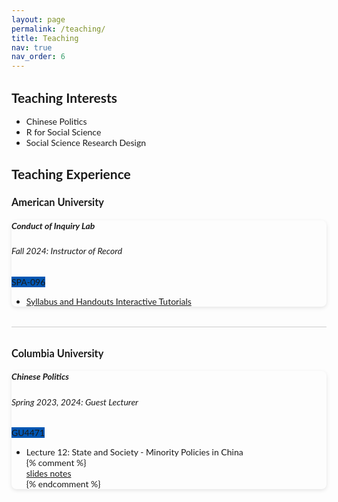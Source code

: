```yaml
---
layout: page
permalink: /teaching/
title: Teaching
nav: true
nav_order: 6
---
```


<!-- Include Lato font -->
<link rel="stylesheet" href="https://fonts.googleapis.com/css2?family=Lato&display=swap">

<style>
  body {
    font-family: 'Lato', sans-serif;
  }
  h2, h3 {
    border-bottom: none;
    padding-bottom: 0;
  }
  hr {
    border: 0;
    height: 1px;
    background: #ccc;
    margin: 2rem 0;
  }
  .card {
    box-shadow: 0 2px 6px rgba(0,0,0,0.1);
    border-radius: 8px;
    margin-bottom: 2rem; /* Extra space to separate cards */
  }
  .badge {
    background-color: #0056b3;
  }
  /* Remove default borders on list items */
  .list-group-item {
    border: none !important;
  }
</style>

<h2>Teaching Interests</h2>
<ul>
  <li>Chinese Politics</li>
  <li>R for Social Science</li>
  <li>Social Science Research Design</li>
</ul>

<h2>Teaching Experience</h2>

<article>
  <h3 id="american-university">American University</h3>
  <div class="card mt-3">
    <div class="p-3">
      <div class="row">
        <div class="col-sm-10">
          <h5 class="card-title"><strong>Conduct of Inquiry Lab</strong></h5>
          <h6 class="card-subtitle font-italic">Fall 2024: Instructor of Record</h6>
        </div>
        <div class="col-sm-2 text-sm-right">
          <span class="badge badge-primary">SPA-096</span>
        </div>
      </div>
      <ul class="card-text font-weight-light list-group list-group-flush">
        <li class="list-group-item">
          <div class="row">
            <div class="col-sm-9"></div>
            <div class="col-sm-3 text-nowrap">
              <a href="https://www.wali-reheman.com/blog/2024/Teaching_Conduct_I_Lab/" target="_blank" rel="noopener noreferrer"> Syllabus and Handouts </a>
              <a href="https://github.com/wali-reheman/Conduct-of-Inquiry-I-Lab---SPA-612" target="_blank" rel="noopener noreferrer"> Interactive Tutorials </a>
            </div>
          </div>
        </li>
      </ul>
    </div>
  </div>
</article>

<hr />

<article>
  <h3 id="columbia-university">Columbia University</h3>
  <div class="card mt-3">
    <div class="p-3">
      <div class="row">
        <div class="col-sm-10">
          <h5 class="card-title"><strong>Chinese Politics</strong></h5>
          <h6 class="card-subtitle font-italic">Spring 2023, 2024: Guest Lecturer</h6>
        </div>
        <div class="col-sm-2 text-sm-right">
          <span class="badge badge-primary">GU4471</span>
        </div>
      </div>
      <ul class="card-text font-weight-light list-group list-group-flush">
        <li class="list-group-item">
          <div class="row">
            <div class="col-sm-9">
              Lecture 12: State and Society - Minority Policies in China
            </div>
  {% comment %}
            <div class="col-sm-3">
              <a href="https://link-to-slides" 
                 target="_blank" 
                 rel="noopener noreferrer">
                 slides
              </a>
              <a href="https://link-to-notes" 
                 target="_blank" 
                 rel="noopener noreferrer">
                 notes
              </a>
            </div>
    {% endcomment %}
          </div>
        </li>
      </ul>
    </div>
  </div>
</article>
